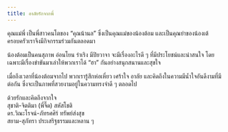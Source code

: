 ```yaml
---
title: อาลัยรักจากพี่
---
```



คุณแม่พี่ เป็นพี่สาวคนโตของ “คุณน้านล” ซึ่งเป็นคุณแม่ของน้องต้อม และเป็นคุณย่าของน้องเต้ ครอบครัวเราจึงมีกิจกรรมร่วมกันตลอดมา

น้องต้อมเป็นคนสุภาพ อ่อนโยน ร่าเริง มีปิยวาจา จะมีเรื่องอะไรดี ๆ ที่มีประโยชน์และน่าสนใจ โดยเฉพาะมีเรื่องขำขันมาเล่าให้พวกเราได้ “ฮา” กันอย่างสนุกสนานและสุขใจ

เมื่อถึงเวลาที่น้องต้อมจากไป พวกเรารู้สึกห่อเหี่ยว เศร้าใจ อาลัย และคิดถึงในความมีน้ำใจอันดีงามที่มีต่อกัน ซึ่งจะเป็นภาพที่สวยงามอยู่ในความทรงจำดี ๆ ตลอดไป

ด้วยรักและคิดถึงจากใจ  
สุชาติ-จิตติมา (พี่จี๊ด) สหัสโชติ  
ดร.วิณะโรจน์-ภัทรศศิร์ ทรัพย์ส่งสุข  
สยาม-สุภัทรา ประเสริฐธรรมและหลาน ๆ

